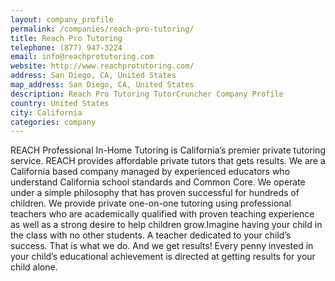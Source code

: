 ```yaml
---
layout: company_profile
permalink: /companies/reach-pro-tutoring/
title: Reach Pro Tutoring
telephone: (877) 947-3224
email: info@reachprotutoring.com
website: http://www.reachprotutoring.com/
address: San Diego, CA, United States
map_address: San Diego, CA, United States
description: Reach Pro Tutoring TutorCruncher Company Profile
country: United States
city: California
categories: company
---
```

REACH Professional In-Home Tutoring is California’s premier private tutoring service. REACH provides affordable private tutors that gets results. We are a California based company managed by experienced educators who understand California school standards and Common Core. We operate under a simple philosophy that has proven successful for hundreds of children. We provide private one-on-one tutoring using professional teachers who are academically qualified with proven teaching experience as well as a strong desire to help children grow.Imagine having your child in the class with no other students. A teacher dedicated to your child’s success. That is what we do. And we get results! Every penny invested in your child’s educational achievement is directed at getting results for your child alone.
